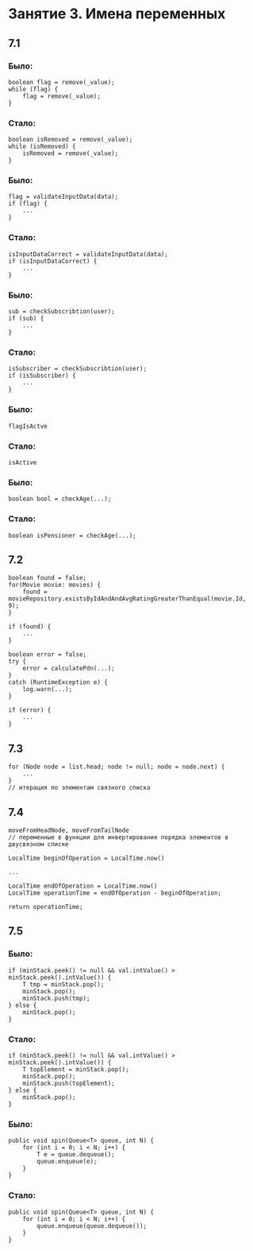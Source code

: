 # Занятие 3. Имена переменных

## 7.1
### Было:
```
boolean flag = remove(_value);
while (flag) {
    flag = remove(_value);
}
```

### Стало:
```
boolean isRemoved = remove(_value);
while (isRemoved) {
    isRemoved = remove(_value);
}
```

### Было:
```
flag = validateInputData(data);
if (flag) {
    ...
}
```

### Стало:
```
isInputDataCorrect = validateInputData(data);
if (isInputDataCorrect) {
    ...
}
```

### Было:
```
sub = checkSubscribtion(user);
if (sub) {
    ...
}
```

### Стало:
```
isSubscriber = checkSubscribtion(user);
if (isSubscriber) {
    ...
}
```

### Было:
```
flagIsActve
```

### Стало:
```
isActive
```

### Было:
```
boolean bool = checkAge(...);
```

### Стало:
```
boolean isPensioner = checkAge(...);
```

## 7.2
```
boolean found = false;
for(Movie movie: movies) {
    found = movieRepository.existsByIdAndAndAvgRatingGreaterThanEqual(movie.Id, 9);
}

if (found) {
    ...
}
```

```
boolean error = false;
try {
    error = calculatePdn(...);
}
catch (RuntimeException e) {
    log.warn(...);
}

if (error) {
    ...
}
```

## 7.3
```
for (Node node = list.head; node != null; node = node.next) {
    ...
}
// итерация по элементам связного списка
```

## 7.4
```
moveFromHeadNode, moveFromTailNode
// переменные в функции для инвертирования порядка элементов в двусвязном списке
```

```
LocalTime beginOfOperation = LocalTime.now()

...

LocalTime endOfOperation = LocalTime.now()
LocalTime operationTime = endOfOperation - beginOfOperation;

return operationTime;
```

## 7.5
### Было:
```
if (minStack.peek() != null && val.intValue() > minStack.peek().intValue()) {
    T tmp = minStack.pop();
    minStack.pop();
    minStack.push(tmp);
} else {
    minStack.pop();
}
```
### Стало:
```
if (minStack.peek() != null && val.intValue() > minStack.peek().intValue()) {
    T topElement = minStack.pop();
    minStack.pop();
    minStack.push(topElement);
} else {
    minStack.pop();
}
```

### Было:
```
public void spin(Queue<T> queue, int N) {
    for (int i = 0; i < N; i++) {
        T e = queue.dequeue();
        queue.enqueue(e);
    }
}
```

### Стало:
```
public void spin(Queue<T> queue, int N) {
    for (int i = 0; i < N; i++) {
        queue.enqueue(queue.dequeue());
    }
}
```
